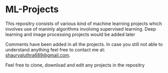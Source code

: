 # ML-Projects

This repositry consists of various kind of machine learning projects which involves use of maninly algorithms involving supervised learning.
Deep learning and image processing projects would be added later

Comments have been added in all the projects. In case you still not able to understand anything feel free to contact me at:
shauryaluthra689@gmail.com.

Feel free to clone, download and edit any projects in the repositry
